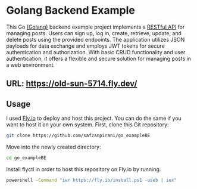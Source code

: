 # Golang Backend Example

This Go [(Golang)](https://go.dev/) backend example project implements a [RESTful API](https://aws.amazon.com/what-is/restful-api/) for managing posts. Users can sign up, log in, create, retrieve, update, and delete posts using the provided endpoints. The application utilizes JSON payloads for data exchange and employs JWT tokens for secure authentication and authorization. With basic CRUD functionality and user authentication, it offers a flexible and secure solution for managing posts in a web environment.
## URL: https://old-sun-5714.fly.dev/

## Usage
I used [Fly.io](https://fly.io) to deploy and host this project. You can do the same if you want to host it on your own system.
First, clone this Git repository:
```bash
git clone https://github.com/safzanpirani/go_exampleBE
```
Move into the newly created directory:
```bash
cd go_exampleBE
```
Install flyctl in order to host this repository on Fly.io by running:
```bash
powershell -Command "iwr https://fly.io/install.ps1 -useb | iex"
```
